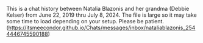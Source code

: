 This is a chat history between Natalia Blazonis and her grandma (Debbie Kelser) from June 22, 2019 thru July 8, 2024. The file is large so it may take some time to load depending on your setup. Please be patient.
(https://itsmeecondor.github.io/Chats/messages/inbox/nataliablazonis_2544446745590188)
